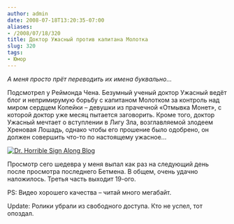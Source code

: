 ```yaml
---
author: admin
date: 2008-07-18T13:20:35-07:00
aliases:
- /2008/07/18/320
title: Доктор Ужасный против капитана Молотка
slug: 320
tags:
- Юмор
---
```


_А меня просто прёт переводить их имена буквально..._

Подсмотрел у Реймонда Чена. Безумный ученый доктор Ужасный ведёт блог и непримирумую борьбу с капитаном Молотком за контроль над миром сердцем Копейки – девушки из прачечной «Отмывка Монет», с которой доктор уже месяц пытается заговорить. Кроме того, доктор Ужасный мечтает о вступлении в Лигу Зла, возглавляемой злодеем Хреновая Лошадь, однако чтобы его прошение было одобрено, он должен совершить что-то по настоящему ужасное... 

[![Dr. Horrible Sign Along Blog](http://www.drhorrible.com/images/banners/banner2.gif)](http://www.drhorrible.com/act_I.html)

Просмотр сего шедевра у меня выпал как раз на следующий день после просмотра последнего Бетмена. В общем, очень удачно наложилось. Третья часть выходит 19-ого.

PS: Видео хорошего качества – читай много мегабайт.

Update: Ролики убрали из свободного доступа. Кто не успел, тот опоздал.
